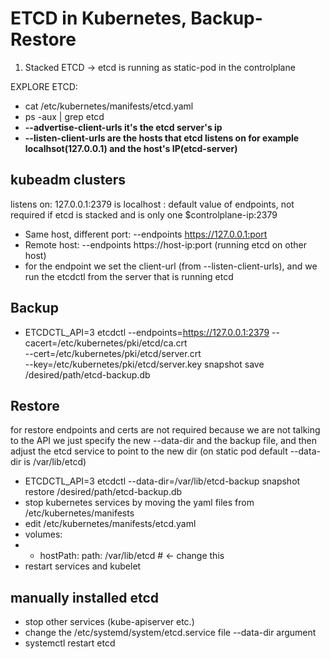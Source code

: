 # ETCD in Kubernetes, Backup-Restore


1. Stacked ETCD -> etcd is running as static-pod in the controlplane

EXPLORE ETCD:
- cat /etc/kubernetes/manifests/etcd.yaml
- ps -aux | grep etcd
- **--advertise-client-urls it's the etcd server's ip**
- **--listen-client-urls are the hosts that etcd listens on for example localhsot(127.0.0.1) and the host's IP(etcd-server)**

## kubeadm clusters

listens on:
127.0.0.1:2379 is localhost : default value of endpoints, not required if etcd is stacked and is only one
$controlplane-ip:2379

- Same host, different port: --endpoints https://127.0.0.1:port
- Remote host: --endpoints https://host-ip:port (running etcd on other host)
- for the endpoint we set the client-url (from --listen-client-urls), and we run the etcdctl from the server that is running etcd 

## Backup
- ETCDCTL_API=3 etcdctl --endpoints=https://127.0.0.1:2379 
                        --cacert=/etc/kubernetes/pki/etcd/ca.crt \
                        --cert=/etc/kubernetes/pki/etcd/server.crt \
                        --key=/etc/kubernetes/pki/etcd/server.key
                        snapshot save /desired/path/etcd-backup.db


## Restore
for restore endpoints and certs are not required because we are not talking to the API
we just specify the new --data-dir and the backup file, and then adjust the etcd service to point to the new dir
(on static pod default --data-dir is /var/lib/etcd)

- ETCDCTL_API=3 etcdctl --data-dir=/var/lib/etcd-backup snapshot restore /desired/path/etcd-backup.db
- stop kubernetes services by moving the yaml files from /etc/kubernetes/manifests
- edit /etc/kubernetes/manifests/etcd.yaml
- volumes:
-   - hostPath:
      path: /var/lib/etcd    # <- change this
- restart services and kubelet

## manually installed etcd
- stop other services (kube-apiserver etc.)
- change the /etc/systemd/system/etcd.service file --data-dir argument
- systemctl restart etcd
    
    
